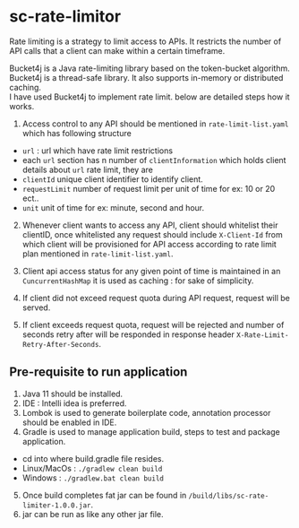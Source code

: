 # sc-rate-limitor
Rate limiting is a strategy to limit access to APIs. It restricts the number of API calls that a client can make within a certain timeframe.
  
Bucket4j is a Java rate-limiting library based on the token-bucket algorithm. Bucket4j is a thread-safe library. It also supports in-memory or distributed caching.  
I have used Bucket4j to implement rate limit. below are detailed steps how it works.  
1. Access control to any API should be mentioned in `rate-limit-list.yaml` which has following structure
* `url` : url which have rate limit restrictions
* each `url` section has n number of `clientInformation` which holds client details about `url` rate limit, they are
* `clientId` unique client identifier to identify client.
* `requestLimit` number of request limit per unit of time for ex: 10 or 20 ect..
* `unit` unit of time for ex: minute, second and hour.  
  
2. Whenever client wants to access any API, client should whitelist their clientID, once whitelisted any request should include `X-Client-Id` from which client will be provisioned for API access according to rate limit plan mentioned in `rate-limit-list.yaml`.  

3. Client api access status for any given point of time is maintained in an `CuncurrentHashMap` it is used as caching : for sake of simplicity.  

4. If client did not exceed request quota during API request, request will be served.  

5. If client exceeds request quota, request will be rejected and number of seconds retry after will be responded in response header `X-Rate-Limit-Retry-After-Seconds`.  

## Pre-requisite to run application 
1. Java 11 should be installed.
2. IDE : Intelli idea is preferred.
3. Lombok is used to generate boilerplate code, annotation processor should be enabled in IDE.
4. Gradle is used to manage application build, steps to test and package application.
* cd into where build.gradle file resides.
* Linux/MacOs : `./gradlew clean build`
* Windows : `./gradlew.bat clean build`
5. Once build completes fat jar can be found in `/build/libs/sc-rate-limiter-1.0.0.jar`.
6. jar can be run as like any other jar file. 
